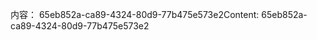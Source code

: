 <span data-ttu-id="7c06c-101">内容： 65eb852a-ca89-4324-80d9-77b475e573e2</span><span class="sxs-lookup"><span data-stu-id="7c06c-101">Content: 65eb852a-ca89-4324-80d9-77b475e573e2</span></span>